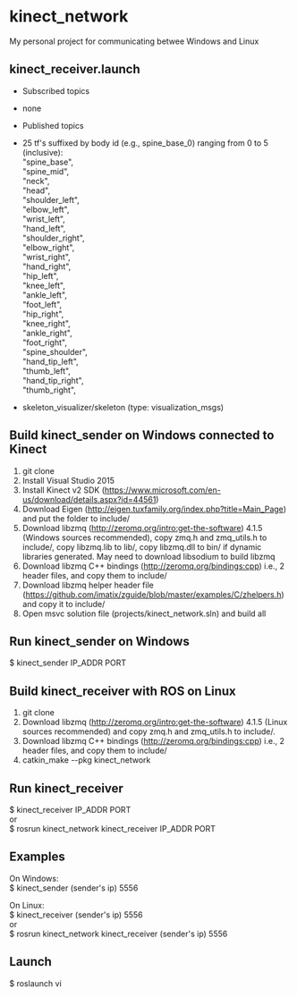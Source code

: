 # kinect_network
My personal project for communicating betwee Windows and Linux

## kinect_receiver.launch

* Subscribed topics
 * none

* Published topics
 * 25 tf's suffixed by body id (e.g., spine_base_0) ranging from 0 to 5 (inclusive):  
    "spine_base",  
    "spine_mid",  
    "neck",  
    "head",  
    "shoulder_left",  
    "elbow_left",  
    "wrist_left",  
    "hand_left",  
    "shoulder_right",  
    "elbow_right",  
    "wrist_right",  
    "hand_right",  
    "hip_left",  
    "knee_left",  
    "ankle_left",  
    "foot_left",  
    "hip_right",  
    "knee_right",  
    "ankle_right",  
    "foot_right",  
    "spine_shoulder",  
    "hand_tip_left",  
    "thumb_left",  
    "hand_tip_right",  
    "thumb_right",  
 * skeleton_visualizer/skeleton (type: visualization_msgs)


## Build kinect_sender on Windows connected to Kinect

1. git clone
2. Install Visual Studio 2015
3. Install Kinect v2 SDK (https://www.microsoft.com/en-us/download/details.aspx?id=44561)
4. Download Eigen (http://eigen.tuxfamily.org/index.php?title=Main_Page) and put the folder to include/
5. Download libzmq (http://zeromq.org/intro:get-the-software) 4.1.5 (Windows sources recommended), copy zmq.h and zmq_utils.h to include/, copy libzmq.lib to lib/, copy libzmq.dll to bin/ if dynamic libraries generated. May need to download libsodium to build libzmq
6. Download libzmq C++ bindings (http://zeromq.org/bindings:cpp) i.e., 2 header files, and copy them to include/
7. Download libzmq helper header file (https://github.com/imatix/zguide/blob/master/examples/C/zhelpers.h) and copy it to include/
8. Open msvc solution file (projects/kinect_network.sln) and build all

## Run kinect_sender on Windows

$ kinect_sender IP_ADDR PORT

## Build kinect_receiver with ROS on Linux

1. git clone
2. Download libzmq (http://zeromq.org/intro:get-the-software) 4.1.5 (Linux sources recommended) and copy zmq.h and zmq_utils.h to include/.
3. Download libzmq C++ bindings (http://zeromq.org/bindings:cpp) i.e., 2 header files, and copy them to include/
4. catkin_make --pkg kinect_network

## Run kinect_receiver

$ kinect_receiver IP_ADDR PORT  
or  
$ rosrun kinect_network kinect_receiver IP_ADDR PORT

## Examples

On Windows:  
$ kinect_sender (sender's ip) 5556

On Linux:  
$ kinect_receiver (sender's ip) 5556  
or  
$ rosrun kinect_network kinect_receiver (sender's ip) 5556

## Launch

$ roslaunch vi
